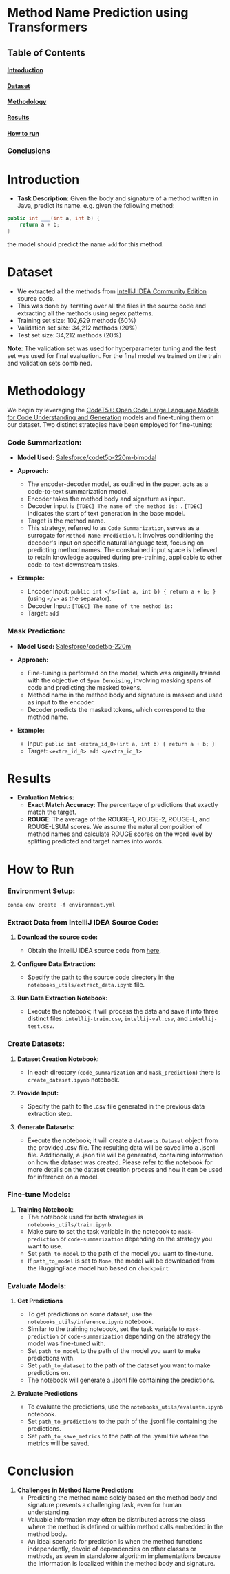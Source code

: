 # Method Name Prediction using Transformers

## Table of Contents
#### [Introduction](#introduction)
#### [Dataset](#dataset)
#### [Methodology](#methodology)
#### [Results](#results)
#### [How to run](#how-to-run)
### [Conclusions](#conclusions)

# Introduction <a name="introduction"></a>
* __Task Description__: Given the body and signature of a method written in Java, predict its name.
e.g. given the following method:

```java
public int ___(int a, int b) {
    return a + b;
}
```
the model should predict the name `add` for this method.

# Dataset <a name="dataset"></a>
* We extracted all the methods from [IntelliJ IDEA Community Edition](https://github.com/JetBrains/intellij-community) source code.
* This was done by iterating over all the files in the source code and extracting all the methods using regex patterns.
* Training set size: 102,629 methods (60%)
* Validation set size: 34,212 methods (20%)
* Test set size: 34,212 methods (20%)

__Note__: The validation set was used for hyperparameter tuning and the test set was used for final evaluation. For the final model we trained on the train and validation sets combined.

# Methodology <a name="methodology"></a>

We begin by leveraging the [CodeT5+: Open Code Large Language Models for Code Understanding and Generation](https://arxiv.org/pdf/2305.07922.pdf) models and fine-tuning them on our dataset. Two distinct strategies have been employed for fine-tuning:

### Code Summarization:

- **Model Used:** [Salesforce/codet5p-220m-bimodal](https://huggingface.co/Salesforce/codet5-small-220M-bimodal)

- **Approach:**
    - The encoder-decoder model, as outlined in the paper, acts as a code-to-text summarization model.
    - Encoder takes the method body and signature as input.
    - Decoder input is `[TDEC] The name of the method is: `. `[TDEC]` indicates the start of text generation in the base model.
    - Target is the method name.
    - This strategy, referred to as `Code Summarization`, serves as a surrogate for `Method Name Prediction`. It involves conditioning the decoder's input on specific natural language text, focusing on predicting method names. The constrained input space is believed to retain knowledge acquired during pre-training, applicable to other code-to-text downstream tasks.

- **Example:**
    - Encoder Input: `public int </s>(int a, int b) { return a + b; }` (using `</s>` as the separator).
    - Decoder Input: `[TDEC] The name of the method is: `
    - Target: `add`

### Mask Prediction:

- **Model Used:** [Salesforce/codet5p-220m](https://huggingface.co/Salesforce/codet5p-220m)

- **Approach:**
    - Fine-tuning is performed on the model, which was originally trained with the objective of `Span Denoising`, involving masking spans of code and predicting the masked tokens.
    - Method name in the method body and signature is masked and used as input to the encoder.
    - Decoder predicts the masked tokens, which correspond to the method name.

- **Example:**
    - Input: `public int <extra_id_0>(int a, int b) { return a + b; }`
    - Target: `<extra_id_0> add </extra_id_1>`


# Results <a name="results"></a>

* **Evaluation Metrics:**
    * __Exact Match Accuracy__: The percentage of predictions that exactly match the target.
    * __ROUGE__: The average of the ROUGE-1, ROUGE-2, ROUGE-L, and ROUGE-LSUM scores. We assume the natural composition of method names and calculate ROUGE scores on the word level by splitting predicted and target names into words.

# How to Run <a name="how-to-run"></a>

### Environment Setup:

```shell
conda env create -f environment.yml
```

### Extract Data from IntelliJ IDEA Source Code:

1. **Download the source code:**
    - Obtain the IntelliJ IDEA source code from [here](https://github.com/JetBrains/intellij-community).

2. **Configure Data Extraction:**
    - Specify the path to the source code directory in the `notebooks_utils/extract_data.ipynb` file.

3. **Run Data Extraction Notebook:**
    - Execute the notebook; it will process the data and save it into three distinct files: `intellij-train.csv`, `intellij-val.csv`, and `intellij-test.csv`.

### Create Datasets:

1. **Dataset Creation Notebook:**
    - In each directory (`code_summarization` and `mask_prediction`) there is `create_dataset.ipynb` notebook.

2. **Provide Input:**
    - Specify the path to the .csv file generated in the previous data extraction step.

3. **Generate Datasets:**
    - Execute the notebook; it will create a `datasets.Dataset` object from the provided .csv file. 
    The resulting data will be saved into a .jsonl file. 
    Additionally, a .json file will be generated, containing information on how the dataset was created.
    Please refer to the notebook for more details on the dataset creation process and how it can be used for inference on a model.

### Fine-tune Models:

1. **Training Notebook**:
    - The notebook used for both strategies is `notebooks_utils/train.ipynb`. 
    - Make sure to set the task variable in the notebook to `mask-prediction` or `code-summarization` depending on the strategy you want to use.
    - Set `path_to_model` to the path of the model you want to fine-tune.
    - If `path_to_model` is set to `None`, the model will be downloaded from the HuggingFace model hub based on `checkpoint`

### Evaluate Models:

1. **Get Predictions**
    - To get predictions on some dataset, use the `notebooks_utils/inference.ipynb` notebook.
    - Similar to the training notebook, set the task variable to `mask-prediction` or `code-summarization` depending on the strategy the model was fine-tuned with.
    - Set `path_to_model` to the path of the model you want to make predictions with.
    - Set `path_to_dataset` to the path of the dataset you want to make predictions on.
    - The notebook will generate a .jsonl file containing the predictions.

2. **Evaluate Predictions**
    - To evaluate the predictions, use the `notebooks_utils/evaluate.ipynb` notebook.
    - Set `path_to_predictions` to the path of the .jsonl file containing the predictions.
    - Set `path_to_save_metrics` to the path of the .yaml file where the metrics will be saved.

# Conclusion <a name="conclusion"></a>

1. **Challenges in Method Name Prediction:**
    - Predicting the method name solely based on the method body and signature presents a challenging task, even for human understanding.
    - Valuable information may often be distributed across the class where the method is defined or within method calls embedded in the method body.
    - An ideal scenario for prediction is when the method functions independently, devoid of dependencies on other classes or methods, as seen in standalone algorithm implementations because the information is localized within the method body and signature.
    